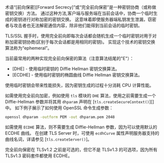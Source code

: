 
<!-- type=misc -->

术语“[前向保密][Forward Secrecy]”或“完全前向保密”是一种密钥协商（或称做密钥交换）方法。
通过这种方法,客户端与服务端在当前会话中，协商一个临时生成的密钥进行对称加密的密钥交换。
这意味着即使服务器端私钥发生泄漏，窃密者与攻击者也无法解密通信内容，除非他们能得到当前会话的临时密钥。

TLS/SSL 握手时，使用完全前向即每次会话都会随机生成一个临时密钥对用于对称加密密钥协商(区别于每次会话都是用相同的密钥)。
实现这个技术的密钥交换算法称为“ephemeral”。

当前最常用的两种实现完全前向保密的算法（注意算法结尾的"E"）：

* [DHE] - 使用临时密钥的 Diffie Hellman 密钥交换算法。
* [ECDHE] - 使用临时密钥的椭圆曲线 Diffie Hellman 密钥交换算法。

使用临时密钥会带来性能损失，因为密钥生成的过程十分消耗 CPU 计算性能。

如需使用完全前向加密，例如使用 `tls` 模块的 `DHE` 算法，使用之前需要生成一个 Diffie-Hellman 参数并将其用 `dhparam` 声明在 [`tls.createSecureContext()`][] 中。
如下例子展示了如何使用 OpenSSL 命令生成参数：

```sh
openssl dhparam -outform PEM -out dhparam.pem 2048
```
如需使用 `ECDHE` 算法，则不需要生成 Diffie-Hellman 参数，因为可以使用默认的 ECDHE 曲线。
在创建 TLS Server 时，可使用 `ecdhCurve` 属性声明服务器支持的曲线名词，详请参见 [`tls.createServer()`]。

完全前向保密在 TLSv1.2 之前是可选的，但它不是 TLSv1.3 的可选项，因为所有 TLSv1.3 密码套件都使用 ECDHE。

